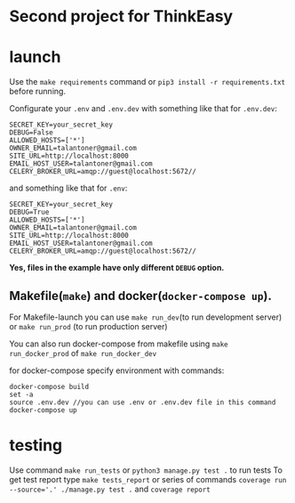 # Second project for ThinkEasy

# launch

Use the `make requirements` command or `pip3 install -r requirements.txt` before running.

Configurate your `.env` and `.env.dev` with something like that for `.env.dev`:
```
SECRET_KEY=your_secret_key
DEBUG=False
ALLOWED_HOSTS=['*']
OWNER_EMAIL=talantoner@gmail.com
SITE_URL=http://localhost:8000
EMAIL_HOST_USER=talantoner@gmail.com
CELERY_BROKER_URL=amqp://guest@localhost:5672//
```
and something like that for `.env`:
```
SECRET_KEY=your_secret_key
DEBUG=True
ALLOWED_HOSTS=['*']
OWNER_EMAIL=talantoner@gmail.com
SITE_URL=http://localhost:8000
EMAIL_HOST_USER=talantoner@gmail.com
CELERY_BROKER_URL=amqp://guest@localhost:5672//
```
**Yes, files in the example have only different `DEBUG` option.**

## Makefile(`make`) and docker(`docker-compose up`).  
For Makefile-launch you can use `make run_dev`(to run development server) or `make run_prod` (to run production server)

You can also run docker-compose from makefile using `make run_docker_prod` of `make run_docker_dev`

for docker-compose specify environment with commands:
```
docker-compose build
set -a
source .env.dev //you can use .env or .env.dev file in this command
docker-compose up
```

# testing 
Use command `make run_tests` or `python3 manage.py test .` to run tests
To get test report type `make tests_report` or series of commands `coverage run --source='.' ./manage.py test .` and `coverage report`
